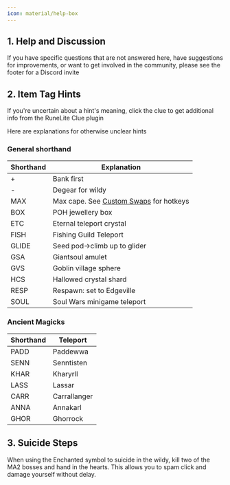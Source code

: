 ```yaml
---
icon: material/help-box
---
```


## 1. Help and Discussion

If you have specific questions that are not answered here, have suggestions for improvements, or want to get involved in the community, please see the footer for a Discord invite

## 2. Item Tag Hints

If you're uncertain about a hint's meaning, click the clue to get additional info from the RuneLite Clue plugin

Here are explanations for otherwise unclear hints

### General shorthand

| Shorthand | Explanation                                                |
| --------- | ---------------------------------------------------------- |
| +         | Bank first                                                 |
| -         | Degear for wildy                                           |
| MAX       | Max cape. See [Custom Swaps](./swaps/index.md) for hotkeys |
| BOX       | POH jewellery box                                          |
| ETC       | Eternal teleport crystal                                   |
| FISH      | Fishing Guild Teleport                                     |
| GLIDE     | Seed pod&rarr;climb up to glider                           |
| GSA       | Giantsoul amulet                                           |
| GVS       | Goblin village sphere                                      |
| HCS       | Hallowed crystal shard                                     |
| RESP      | Respawn: set to Edgeville                                  |
| SOUL      | Soul Wars minigame teleport                                |

### Ancient Magicks

| Shorthand | Teleport     |
| --------- | ------------ |
| PADD      | Paddewwa     |
| SENN      | Senntisten   |
| KHAR      | Kharyrll     |
| LASS      | Lassar       |
| CARR      | Carrallanger |
| ANNA      | Annakarl     |
| GHOR      | Ghorrock     |

## 3. Suicide Steps
When using the Enchanted symbol to suicide in the wildy, kill two of the MA2 bosses and hand in the hearts. This allows you to spam click and damage yourself without delay.